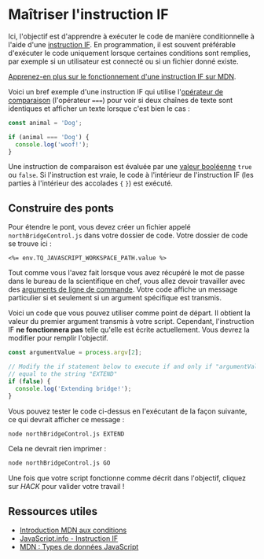 # Maîtriser l'instruction IF

Ici, l'objectif est d'apprendre à exécuter le code de manière conditionnelle à l'aide d'une [instruction IF](https://javascript.info/ifelse#the-if-statement). En programmation, il est souvent préférable d'exécuter le code uniquement lorsque certaines conditions sont remplies, par exemple si un utilisateur est connecté ou si un fichier donné existe.

[Apprenez-en plus sur le fonctionnement d'une instruction IF sur MDN](https://developer.mozilla.org/en-US/docs/Learn/JavaScript/Building_blocks/conditionals).

Voici un bref exemple d'une instruction IF qui utilise l'[opérateur de comparaison](https://developer.mozilla.org/en-US/docs/Web/JavaScript/Reference/Operators/Comparison_Operators) (l'opérateur `===`) pour voir si deux chaînes de texte sont identiques et afficher un texte lorsque c'est bien le cas&nbsp;:

```js
const animal = 'Dog';

if (animal === 'Dog') {
  console.log('woof!');
}
```

Une instruction de comparaison est évaluée par une [valeur booléenne](https://developer.mozilla.org/en-US/docs/Web/JavaScript/Data_structures) `true` ou `false`. Si l'instruction est vraie, le code à l'intérieur de l'instruction IF (les parties à l'intérieur des accolades `{` `}`) est exécuté.

## Construire des ponts

Pour étendre le pont, vous devez créer un fichier appelé `northBridgeControl.js` dans votre dossier de code. Votre dossier de code se trouve ici&nbsp;:

`<%= env.TQ_JAVASCRIPT_WORKSPACE_PATH.value %>`

Tout comme vous l'avez fait lorsque vous avez récupéré le mot de passe dans le bureau de la scientifique en chef, vous allez devoir travailler avec des [arguments de ligne de commande](https://nodejs.org/en/knowledge/command-line/how-to-parse-command-line-arguments/). Votre code affiche un message particulier si et seulement si un argument spécifique est transmis.

Voici un code que vous pouvez utiliser comme point de départ. Il obtient la valeur du premier argument transmis à votre script. Cependant, l'instruction IF **ne fonctionnera pas** telle qu'elle est écrite actuellement. Vous devrez la modifier pour remplir l'objectif.

```js
const argumentValue = process.argv[2];

// Modify the if statement below to execute if and only if "argumentValue" is
// equal to the string "EXTEND"
if (false) {
  console.log('Extending bridge!');
}
```

Vous pouvez tester le code ci-dessus en l'exécutant de la façon suivante, ce qui devrait afficher ce message&nbsp;:

```bash
node northBridgeControl.js EXTEND
```

Cela ne devrait rien imprimer&nbsp;:

```bash
node northBridgeControl.js GO
```

Une fois que votre script fonctionne comme décrit dans l'objectif, cliquez sur *HACK* pour valider votre travail&nbsp;!

## Ressources utiles

* [Introduction MDN aux conditions](https://developer.mozilla.org/en-US/docs/Learn/JavaScript/Building_blocks/conditionals)
* [JavaScript.info - Instruction IF](https://javascript.info/ifelse#the-if-statement)
* [MDN&nbsp;: Types de données JavaScript](https://developer.mozilla.org/en-US/docs/Web/JavaScript/Data_structures)